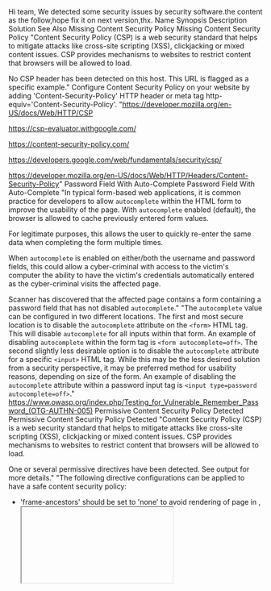 Hi team,
We detected some security issues by security software.the content as the follow,hope fix it on next version,thx.
Name	Synopsis	Description	Solution	See Also
Missing Content Security Policy	Missing Content Security Policy	"Content Security Policy (CSP) is a web security standard that helps to mitigate attacks like cross-site scripting (XSS), clickjacking or mixed content issues. CSP provides mechanisms to websites to restrict content that browsers will be allowed to load.

No CSP header has been detected on this host. This URL is flagged as a specific example."	Configure Content Security Policy on your website by adding 'Content-Security-Policy' HTTP header or meta tag http-equiv='Content-Security-Policy'.	"https://developer.mozilla.org/en-US/docs/Web/HTTP/CSP

https://csp-evaluator.withgoogle.com/

https://content-security-policy.com/

https://developers.google.com/web/fundamentals/security/csp/

https://developer.mozilla.org/en-US/docs/Web/HTTP/Headers/Content-Security-Policy"
Password Field With Auto-Complete	Password Field With Auto-Complete	"In typical form-based web applications, it is common practice for developers to allow `autocomplete` within the HTML form to improve the usability of the page. With `autocomplete` enabled (default), the browser is allowed to cache previously entered form values.

For legitimate purposes, this allows the user to quickly re-enter the same data when completing the form multiple times.

When `autocomplete` is enabled on either/both the username and password fields, this could allow a cyber-criminal with access to the victim's computer the ability to have the victim's credentials automatically entered as the cyber-criminal visits the affected page.

Scanner has discovered that the affected page contains a form containing a password field that has not disabled `autocomplete`."	"The `autocomplete` value can be configured in two different locations.
The first and most secure location is to disable the `autocomplete` attribute on the `<form>` HTML tag. This will disable `autocomplete` for all inputs within that form. An example of disabling `autocomplete` within the form tag is `<form autocomplete=off>`.
The second slightly less desirable option is to disable the `autocomplete` attribute for a specific `<input>` HTML tag. While this may be the less desired solution from a security perspective, it may be preferred method for usability reasons, depending on size of the form. An example of disabling the `autocomplete` attribute within a password input tag is `<input type=password autocomplete=off>`."	https://www.owasp.org/index.php/Testing_for_Vulnerable_Remember_Password_(OTG-AUTHN-005)
Permissive Content Security Policy Detected	Permissive Content Security Policy Detected	"Content Security Policy (CSP) is a web security standard that helps to mitigate attacks like cross-site scripting (XSS), clickjacking or mixed content issues. CSP provides mechanisms to websites to restrict content that browsers will be allowed to load.

One or several permissive directives have been detected. See output for more details."	"The following directive configurations can be applied to have a safe content security policy:

- 'frame-ancestors' should be set to 'none' to avoid rendering of page in <frame>, <iframe>, <object>, <embed>, or <applet>.
- 'form-action' should be explicitly set to 'self' to restrict form submission to the origin which the protected page is being served.
- 'upgrade-insecure-requests' and 'block-all-mixed-content' should be set to avoid mixed content (URLs served over HTTP and HTTPS) on the page.
- Any of the 'unsafe-*' directives indicate that the action is considered unsafe & it is better to refactor the code to avoid using HTML event handlers that rely on this.
- data: https: http: URI in 'default-src', 'object-src', 'base-uri' & 'script-src' allow execution of unsafe scripts and should not be set.
- * and *.* in 'script-src' and other '-src' directives allows execution of unsafe scripts and should be restricted.
- 'default-src' should be explicitly set to 'self' or 'none' and individual directives required for each source type set more permissively as required
- * and *.* in 'default-src' allows various unconfigured parameters to default to a unsafe configuration and then should not be set.
- none, unsafe-eval, unsafe-inline and self keywords require wrapping with single quotations to be valid
- 'object-src' should be explicitly set to 'none' to avoid execution of unsafe scripts.
 
If these directives are required for business continuity in your environment, apply mitigating controls suitable for your environment and work with the vendors of the products for which these directives are required."	"https://developer.mozilla.org/en-US/docs/Web/HTTP/CSP

https://csp-evaluator.withgoogle.com/

https://content-security-policy.com/

https://developers.google.com/web/fundamentals/security/csp/

https://developer.mozilla.org/en-US/docs/Web/HTTP/Headers/Content-Security-Policy"
Missing Content Security Policy	Missing Content Security Policy	"Content Security Policy (CSP) is a web security standard that helps to mitigate attacks like cross-site scripting (XSS), clickjacking or mixed content issues. CSP provides mechanisms to websites to restrict content that browsers will be allowed to load.

No CSP header has been detected on this host. This URL is flagged as a specific example."	Configure Content Security Policy on your website by adding 'Content-Security-Policy' HTTP header or meta tag http-equiv='Content-Security-Policy'.	"https://developer.mozilla.org/en-US/docs/Web/HTTP/CSP

https://csp-evaluator.withgoogle.com/

https://content-security-policy.com/

https://developers.google.com/web/fundamentals/security/csp/

https://developer.mozilla.org/en-US/docs/Web/HTTP/Headers/Content-Security-Policy"
Missing Content Security Policy	Missing Content Security Policy	"Content Security Policy (CSP) is a web security standard that helps to mitigate attacks like cross-site scripting (XSS), clickjacking or mixed content issues. CSP provides mechanisms to websites to restrict content that browsers will be allowed to load.

No CSP header has been detected on this host. This URL is flagged as a specific example."	Configure Content Security Policy on your website by adding 'Content-Security-Policy' HTTP header or meta tag http-equiv='Content-Security-Policy'.	"https://developer.mozilla.org/en-US/docs/Web/HTTP/CSP

https://csp-evaluator.withgoogle.com/

https://content-security-policy.com/

https://developers.google.com/web/fundamentals/security/csp/

https://developer.mozilla.org/en-US/docs/Web/HTTP/Headers/Content-Security-Policy"
SQL Statement Disclosure	SQL Statement Disclosure	"Web applications usually rely on backend database servers to store persistent information like users, sessions or for example products of an e-commerce website. In some cases, these web applications may fail to properly handle potential errors raised when querying the database, displaying raw errors or stack traces.

Exposed information may leak sensitive information (for example session tokens used in a statement) or help an attacker conducting further attacks like SQL injections."	Ensure that the potential SQL errors and exceptions are caught and handled by the web applications to avoid displaying raw error messages. The SQL statement disclosed should also be verified to ensure that SQL injections cannot occur from unsanitized user inputs.	"https://owasp.org/www-community/Improper_Error_Handling

https://cheatsheetseries.owasp.org/cheatsheets/Error_Handling_Cheat_Sheet.html"
Disclosed European Personal Data Number	Disclosed European Personal Data Number	A European Personal Data Number (EPDN) is a personally identifiable number that is issued to a citizen of one of the members or ex-members of the European Union. A stolen or leaked EPDN can lead to a compromise, and/or the theft of the affected individuals identity. WAS has discovered an EPDN located within the response of the affected page	Initially, the Identified EPDN within the response should be checked to ensure its validity, as it is possible that the regular expression has matched on a similar number with no relation to a real EPDN due to the wide variety of formats across the region. If the response does contain a valid EPDN, then all efforts should be taken to remove or further protect this information. This can be achieved by removing the EPDN altogether, or by masking the number so that only a few digits are present within the response. (eg. _*****123*****_).	"https://en.wikipedia.org/wiki/National_identity_cards_in_the_European_Economic_Area#Overview_of_national_identity_cards

https://www.liquisearch.com/national_identification_number

https://ipsec.pl/european-personal-data-regexp-patterns.html"
Credit Card Number Disclosure	Credit Card Number Disclosure	"Credit card numbers are used in applications where a user is able to purchase goods and/or services.

A credit card number is a sensitive piece of information and should be handled as such. Cyber-criminals will use various methods to attempt to compromise credit card information that can then be used for fraudulent purposes.

Through the use of regular expressions and CC number format validation using known issuer numbers and luhn check validation, the scanner was able to discover a credit card number located within the affected page."	"Initially, the credit card number within the response should be checked to ensure its validity, as it is possible that the regular expression has matched on a similar number with no relation to a real credit card.
If the response does contain a valid credit card number, then all efforts should be taken to remove or further protect this information. This can be achieved by removing the credit card number altogether, or by masking the number so that only the last few digits are present within the response. (eg. _**********123_).
Additionally, credit card numbers should not be stored by the application, unless the organisation also complies with other security controls as outlined in the Payment Card Industry Data Security Standard (PCI DSS)."	"http://en.wikipedia.org/wiki/Bank_card_number

http://en.wikipedia.org/wiki/Luhn_algorithm

https://gist.github.com/1182499"
Password Field With Auto-Complete	Password Field With Auto-Complete	"In typical form-based web applications, it is common practice for developers to allow `autocomplete` within the HTML form to improve the usability of the page. With `autocomplete` enabled (default), the browser is allowed to cache previously entered form values.

For legitimate purposes, this allows the user to quickly re-enter the same data when completing the form multiple times.

When `autocomplete` is enabled on either/both the username and password fields, this could allow a cyber-criminal with access to the victim's computer the ability to have the victim's credentials automatically entered as the cyber-criminal visits the affected page.

Scanner has discovered that the affected page contains a form containing a password field that has not disabled `autocomplete`."	"The `autocomplete` value can be configured in two different locations.
The first and most secure location is to disable the `autocomplete` attribute on the `<form>` HTML tag. This will disable `autocomplete` for all inputs within that form. An example of disabling `autocomplete` within the form tag is `<form autocomplete=off>`.
The second slightly less desirable option is to disable the `autocomplete` attribute for a specific `<input>` HTML tag. While this may be the less desired solution from a security perspective, it may be preferred method for usability reasons, depending on size of the form. An example of disabling the `autocomplete` attribute within a password input tag is `<input type=password autocomplete=off>`."	https://www.owasp.org/index.php/Testing_for_Vulnerable_Remember_Password_(OTG-AUTHN-005)
Permissive Content Security Policy Detected	Permissive Content Security Policy Detected	"Content Security Policy (CSP) is a web security standard that helps to mitigate attacks like cross-site scripting (XSS), clickjacking or mixed content issues. CSP provides mechanisms to websites to restrict content that browsers will be allowed to load.

One or several permissive directives have been detected. See output for more details."	"The following directive configurations can be applied to have a safe content security policy:

- 'frame-ancestors' should be set to 'none' to avoid rendering of page in <frame>, <iframe>, <object>, <embed>, or <applet>.
- 'form-action' should be explicitly set to 'self' to restrict form submission to the origin which the protected page is being served.
- 'upgrade-insecure-requests' and 'block-all-mixed-content' should be set to avoid mixed content (URLs served over HTTP and HTTPS) on the page.
- Any of the 'unsafe-*' directives indicate that the action is considered unsafe & it is better to refactor the code to avoid using HTML event handlers that rely on this.
- data: https: http: URI in 'default-src', 'object-src', 'base-uri' & 'script-src' allow execution of unsafe scripts and should not be set.
- * and *.* in 'script-src' and other '-src' directives allows execution of unsafe scripts and should be restricted.
- 'default-src' should be explicitly set to 'self' or 'none' and individual directives required for each source type set more permissively as required
- * and *.* in 'default-src' allows various unconfigured parameters to default to a unsafe configuration and then should not be set.
- none, unsafe-eval, unsafe-inline and self keywords require wrapping with single quotations to be valid
- 'object-src' should be explicitly set to 'none' to avoid execution of unsafe scripts.
 
If these directives are required for business continuity in your environment, apply mitigating controls suitable for your environment and work with the vendors of the products for which these directives are required."	"https://developer.mozilla.org/en-US/docs/Web/HTTP/CSP

https://csp-evaluator.withgoogle.com/

https://content-security-policy.com/

https://developers.google.com/web/fundamentals/security/csp/

https://developer.mozilla.org/en-US/docs/Web/HTTP/Headers/Content-Security-Policy"
SQL Statement Disclosure	SQL Statement Disclosure	"Web applications usually rely on backend database servers to store persistent information like users, sessions or for example products of an e-commerce website. In some cases, these web applications may fail to properly handle potential errors raised when querying the database, displaying raw errors or stack traces.

Exposed information may leak sensitive information (for example session tokens used in a statement) or help an attacker conducting further attacks like SQL injections."	Ensure that the potential SQL errors and exceptions are caught and handled by the web applications to avoid displaying raw error messages. The SQL statement disclosed should also be verified to ensure that SQL injections cannot occur from unsanitized user inputs.	"https://owasp.org/www-community/Improper_Error_Handling

https://cheatsheetseries.owasp.org/cheatsheets/Error_Handling_Cheat_Sheet.html"
SSL/TLS Weak Cipher Suites Supported	SSL/TLS Weak Cipher Suites Supported	The remote host supports the use of SSL/TLS ciphers that offer weak encryption (including RC4 and 3DES encryption).	Reconfigure the affected application, if possible to avoid the use of weak ciphers.	https://www.iana.org/assignments/tls-parameters/tls-parameters.xhtml
jQuery UI < 1.13.2 Cross-Site Scripting	jQuery UI < 1.13.2 Cross-Site Scripting	"According to its self-reported version number, jQuery UI is prior to 1.13.2. It is, therefore, affected by a Cross-Site Scripting when refreshing a checkboxradio with an HTML-like initial text label (CVE-2022-31160)

Note that the scanner has not tested for these issues but has instead relied only on the application's self-reported version number."	Upgrade to jQuery UI version 1.13.2 or later.	"https://blog.jqueryui.com/2022/07/jquery-ui-1-13-2-released/

https://github.com/jquery/jquery-ui/security/advisories/GHSA-h6gj-6jjq-h8g9"
Login Form Cross-Site Request Forgery	Login Form Cross-Site Request Forgery	"Cross Site Request Forgery (CSRF) occurs when an user is tricked into clicking on a link which would automatically submit a request without the user's consent.

This can be made possible when the request does not include an anti-CSRF token, generated each time the request is visited and passed when the request is submitted, and which can be used by the web application backend to verify that the request originates from a legitimate user.

Exploiting requests vulnerable to Cross-Site Request Forgery requires different factors:

- The request must perform a sensitive action.

- The attacker must make the victim click on a link to send the request without their consent.

The exploitation of this vulnerability will in most cases have a very limited impact. However, it is possible to create complex scenarios in case the application is also vulnerable to Cross-Site Scripting."	"Update the application by adding support of anti-CSRF tokens on this login form.
Most web frameworks provide either built-in solutions or have plugins that can be used to easily add these tokens to any form. Check the references for possible solutions provided for the most known frameworks."	"https://codex.wordpress.org/WordPress_Nonces

https://www.nccgroup.trust/globalassets/our-research/us/whitepapers/csrf_paper.pdf

https://www.drupal.org/docs/7/security/writing-secure-code/create-forms-in-a-safe-way-to-avoid-cross-site-request-forgeries

https://symfony.com/doc/current/form/csrf_protection.html

http://en.wikipedia.org/wiki/Cross-site_request_forgery

https://docs.djangoproject.com/en/1.11/ref/csrf/

http://www.cgisecurity.com/csrf-faq.html

https://www.owasp.org/index.php/Testing_for_CSRF_(OTG-SESS-005)

https://docs.joomla.org/How_to_add_CSRF_anti-spoofing_to_forms

https://www.owasp.org/index.php/Cross-Site_Request_Forgery_(CSRF)"
Login Form Cross-Site Request Forgery	Login Form Cross-Site Request Forgery	"Cross Site Request Forgery (CSRF) occurs when an user is tricked into clicking on a link which would automatically submit a request without the user's consent.

This can be made possible when the request does not include an anti-CSRF token, generated each time the request is visited and passed when the request is submitted, and which can be used by the web application backend to verify that the request originates from a legitimate user.

Exploiting requests vulnerable to Cross-Site Request Forgery requires different factors:

- The request must perform a sensitive action.

- The attacker must make the victim click on a link to send the request without their consent.

The exploitation of this vulnerability will in most cases have a very limited impact. However, it is possible to create complex scenarios in case the application is also vulnerable to Cross-Site Scripting."	"Update the application by adding support of anti-CSRF tokens on this login form.
Most web frameworks provide either built-in solutions or have plugins that can be used to easily add these tokens to any form. Check the references for possible solutions provided for the most known frameworks."	"https://codex.wordpress.org/WordPress_Nonces

https://www.nccgroup.trust/globalassets/our-research/us/whitepapers/csrf_paper.pdf

https://www.drupal.org/docs/7/security/writing-secure-code/create-forms-in-a-safe-way-to-avoid-cross-site-request-forgeries

https://symfony.com/doc/current/form/csrf_protection.html

http://en.wikipedia.org/wiki/Cross-site_request_forgery

https://docs.djangoproject.com/en/1.11/ref/csrf/

http://www.cgisecurity.com/csrf-faq.html

https://www.owasp.org/index.php/Testing_for_CSRF_(OTG-SESS-005)

https://docs.joomla.org/How_to_add_CSRF_anti-spoofing_to_forms

https://www.owasp.org/index.php/Cross-Site_Request_Forgery_(CSRF)"
jQuery 1.12.4 < 3.0.0 Cross-Site Scripting	jQuery 1.12.4 < 3.0.0 Cross-Site Scripting	"According to its self-reported version number, jQuery is at least 1.4.0 and prior to 1.12.0 or at least 1.12.4 and prior to 3.0.0-beta1. Therefore, it may be affected by a cross-site scripting vulnerability due to cross-domain ajax request performed without the dataType.

Note that the scanner has not tested for these issues but has instead relied only on the application's self-reported version number."	Upgrade to jQuery version 3.0.0 or later.	"https://github.com/jquery/jquery/issues/2432

https://github.com/jquery/jquery/pull/2588/commits/c254d308a7d3f1eac4d0b42837804cfffcba4bb2"
jQuery < 3.4.0 Prototype Pollution	jQuery < 3.4.0 Prototype Pollution	"According to its self-reported version number, jQuery is prior to 3.4.0. Therefore, it may be affected by a prototype pollution vulnerability due to 'extend' function that can be tricked into modifying the prototype of 'Object'.

Note that the scanner has not tested for these issues but has instead relied only on the application's self-reported version number."	Upgrade to jQuery version 3.4.0 or later.	"https://snyk.io/vuln/SNYK-JS-JQUERY-174006

https://snyk.io/blog/after-three-years-of-silence-a-new-jquery-prototype-pollution-vulnerability-emerges-once-again/

https://github.com/jquery/jquery/pull/4333"
jQuery 1.2.0 < 3.5.0 Cross-Site Scripting	jQuery 1.2.0 < 3.5.0 Cross-Site Scripting	"According to its self-reported version number, jQuery is at least 1.2.0 and prior to 3.5.0. Therefore, it may be affected by a cross-site scripting vulnerability via the regex operation in jQuery.htmlPrefilter.

Note that the scanner has not tested for these issues but has instead relied only on the application's self-reported version number."	Upgrade to jQuery version 3.5.0 or later.	"https://blog.jquery.com/2020/04/10/jquery-3-5-0-released/

https://github.com/jquery/jquery/commit/1d61fd9407e6fbe82fe55cb0b938307aa0791f77"
Host Header Injection	Host Header Injection	When creating URI for links in web applications, developers often resort to the HTTP Host header available in HTTP request sent by client side. A remote attacker can exploit this by sending a fake header with a domain name under his control allowing him to poison web-cache or password reset emails for example.	Web application should not trust Host and X-Forwarded-Host and should use a secure SERVER_NAME instead of these headers.	"https://fr.slideshare.net/DefconRussia/http-host-header-attacks

https://www.skeletonscribe.net/2013/05/practical-http-host-header-attacks.html

https://www.linkedin.com/pulse/host-header-injection-depth-utkarsh-tiwari/"
SSL/TLS Certificate Common Name Mismatch	SSL/TLS Certificate Common Name Mismatch	The remote server presents a SSL/TLS certificate for which the Common Name and the Subject Alternative Name don't match the server's hostname.	Purchase or generate a new SSL/TLS certificate with the right Common Name or Subject Alternative Name to replace the existing one.	
Missing 'X-Content-Type-Options' Header	Missing 'X-Content-Type-Options' Header	"The HTTP 'X-Content-Type-Options' response header prevents the browser from MIME-sniffing a response away from the declared content-type.

The server did not return a correct 'X-Content-Type-Options' header, which means that this website could be at risk of a Cross-Site Scripting (XSS) attack."	Configure your web server to include an 'X-Content-Type-Options' header with a value of 'nosniff'.	"https://developer.mozilla.org/en-US/docs/Web/HTTP/Headers/X-Content-Type-Options

https://www.owasp.org/index.php/OWASP_Secure_Headers_Project#xcto"
Missing HTTP Strict Transport Security Policy	Missing HTTP Strict Transport Security Policy	"The HTTP protocol by itself is clear text, meaning that any data that is transmitted via HTTP can be captured and the contents viewed. To keep data private and prevent it from being intercepted, HTTP is often tunnelled through either Secure Sockets Layer (SSL) or Transport Layer Security (TLS). When either of these encryption standards are used, it is referred to as HTTPS.

HTTP Strict Transport Security (HSTS) is an optional response header that can be configured on the server to instruct the browser to only communicate via HTTPS. This will be enforced by the browser even if the user requests a HTTP resource on the same server.

Cyber-criminals will often attempt to compromise sensitive information passed from the client to the server using HTTP. This can be conducted via various Man-in-The-Middle (MiTM) attacks or through network packet captures.

Scanner discovered that the affected application is using HTTPS however does not use the HSTS header."	"Depending on the framework being used the implementation methods will vary, however it is advised that the `Strict-Transport-Security` header be configured on the server.
One of the options for this header is `max-age`, which is a representation (in milliseconds) determining the time in which the client's browser will adhere to the header policy.
Depending on the environment and the application this time period could be from as low as minutes to as long as days."	"https://tools.ietf.org/html/rfc6797

https://www.owasp.org/index.php/HTTP_Strict_Transport_Security_Cheat_Sheet

https://www.chromium.org/hsts

https://hstspreload.org/"
Insecure 'Access-Control-Allow-Origin' Header	Insecure 'Access-Control-Allow-Origin' Header	"Cross Origin Resource Sharing (CORS) is an HTML5 technology which gives modern web browsers the ability to bypass restrictions implemented by the Same Origin Policy.

The Same Origin Policy requires that both the JavaScript and the page are loaded from the same domain in order to allow JavaScript to interact with the page. This in turn prevents malicious JavaScript being executed when loaded from external domains.

The CORS policy allows the application to specify exceptions to the protections implemented by the browser, and enables the developer to specify allowlisted domains for which external JavaScript is permitted to execute and interact with the page.

The 'Access-Control-Allow-Origin' header is insecure when set to '*' or null, as it allows any domain to perform cross-domain requests and read responses. An attacker could abuse this configuration to retrieve private content from an application which does not use standard authentication mechanisms (for example, an Intranet allowing access from the internal network only)."	Unless the target application is specifically designed to serve public content to any domain, the 'Access-Control-Allow-Origin' should be configured with an allowlist including only known and trusted domains to perform cross-domain requests if needed, or should be disabled.	"https://www.owasp.org/index.php/CORS_OriginHeaderScrutiny

https://developer.mozilla.org/en-US/docs/Web/HTTP/Access_control_CORS"
Password Field With Auto-Complete	Password Field With Auto-Complete	"In typical form-based web applications, it is common practice for developers to allow `autocomplete` within the HTML form to improve the usability of the page. With `autocomplete` enabled (default), the browser is allowed to cache previously entered form values.

For legitimate purposes, this allows the user to quickly re-enter the same data when completing the form multiple times.

When `autocomplete` is enabled on either/both the username and password fields, this could allow a cyber-criminal with access to the victim's computer the ability to have the victim's credentials automatically entered as the cyber-criminal visits the affected page.

Scanner has discovered that the affected page contains a form containing a password field that has not disabled `autocomplete`."	"The `autocomplete` value can be configured in two different locations.
The first and most secure location is to disable the `autocomplete` attribute on the `<form>` HTML tag. This will disable `autocomplete` for all inputs within that form. An example of disabling `autocomplete` within the form tag is `<form autocomplete=off>`.
The second slightly less desirable option is to disable the `autocomplete` attribute for a specific `<input>` HTML tag. While this may be the less desired solution from a security perspective, it may be preferred method for usability reasons, depending on size of the form. An example of disabling the `autocomplete` attribute within a password input tag is `<input type=password autocomplete=off>`."	https://www.owasp.org/index.php/Testing_for_Vulnerable_Remember_Password_(OTG-AUTHN-005)
Permissive Content Security Policy Detected	Permissive Content Security Policy Detected	"Content Security Policy (CSP) is a web security standard that helps to mitigate attacks like cross-site scripting (XSS), clickjacking or mixed content issues. CSP provides mechanisms to websites to restrict content that browsers will be allowed to load.

One or several permissive directives have been detected. See output for more details."	"The following directive configurations can be applied to have a safe content security policy:

- 'frame-ancestors' should be set to 'none' to avoid rendering of page in <frame>, <iframe>, <object>, <embed>, or <applet>.
- 'form-action' should be explicitly set to 'self' to restrict form submission to the origin which the protected page is being served.
- 'upgrade-insecure-requests' and 'block-all-mixed-content' should be set to avoid mixed content (URLs served over HTTP and HTTPS) on the page.
- Any of the 'unsafe-*' directives indicate that the action is considered unsafe & it is better to refactor the code to avoid using HTML event handlers that rely on this.
- data: https: http: URI in 'default-src', 'object-src', 'base-uri' & 'script-src' allow execution of unsafe scripts and should not be set.
- * and *.* in 'script-src' and other '-src' directives allows execution of unsafe scripts and should be restricted.
- 'default-src' should be explicitly set to 'self' or 'none' and individual directives required for each source type set more permissively as required
- * and *.* in 'default-src' allows various unconfigured parameters to default to a unsafe configuration and then should not be set.
- none, unsafe-eval, unsafe-inline and self keywords require wrapping with single quotations to be valid
- 'object-src' should be explicitly set to 'none' to avoid execution of unsafe scripts.
 
If these directives are required for business continuity in your environment, apply mitigating controls suitable for your environment and work with the vendors of the products for which these directives are required."	"https://developer.mozilla.org/en-US/docs/Web/HTTP/CSP

https://csp-evaluator.withgoogle.com/

https://content-security-policy.com/

https://developers.google.com/web/fundamentals/security/csp/

https://developer.mozilla.org/en-US/docs/Web/HTTP/Headers/Content-Security-Policy"
HTTP Header Information Disclosure	HTTP Header Information Disclosure	The HTTP headers sent by the remote web server disclose information that can aid an attacker, such as the server version and technologies used by the web server.	Modify the HTTP headers of the web server to not disclose detailed information about the underlying web server.	"https://developer.mozilla.org/en-US/docs/Web/HTTP/Headers

http://projects.webappsec.org/w/page/13246925/Fingerprinting"
Insecure Cross-Origin Resource Sharing Configuration	Insecure Cross-Origin Resource Sharing Configuration	"Cross Origin Resource Sharing (CORS) is an HTML5 technology which gives modern web browsers the ability to bypass restrictions implemented by the Same Origin Policy.

The Same Origin Policy requires that both the JavaScript and the page are loaded from the same domain in order to allow JavaScript to interact with the page. This in turn prevents malicious JavaScript being executed when loaded from external domains.

The CORS policy allows the application to specify exceptions to the protections implemented by the browser, and enables the developer to specify allowlisted for which external JavaScript is permitted to execute and interact with the page.

An insecure CORS configuration allows any website to trigger requests with user credentials to the target application and read the responses, thus enabling attackers to perform privilegied actions or to retrieve potential sensitive information."	The application should be configured with an allowlist including only specific and trusted domains to perform CORS requests.	"https://www.w3.org/TR/cors/#security

https://developer.mozilla.org/en-US/docs/Web/HTTP/Access_control_CORS"![image](https://user-images.githubusercontent.com/3627669/235139430-79981de3-def6-4173-84ed-5011d6afb652.png)
